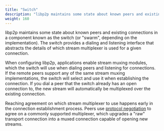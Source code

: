 ```yaml
---
title: "Switch"
description: "libp2p maintains some state about known peers and existing connections in a component known as the switch."
weight: 160
---
```


libp2p maintains some state about known peers and existing connections in a component known as the switch (or "swarm", depending on the implementation). The switch provides a dialing and listening interface that abstracts the details of which stream multiplexer is used for a given connection.

When configuring libp2p, applications enable stream muxing modules, which the switch will use when dialing peers and listening for connections. If the remote peers support any of the same stream muxing implementations, the switch will select and use it when establishing the connection. If you dial a peer that the switch already has an open connection to, the
new stream will automatically be multiplexed over the existing connection.

Reaching agreement on which stream multiplexer to use happens early in the connection establishment process. Peers use [protocol negotiation](../../fundamentals/protocols/#protocol-negotiation) to agree on a commonly supported multiplexer, which upgrades a "raw" transport connection into a muxed connection capable of opening new streams.
